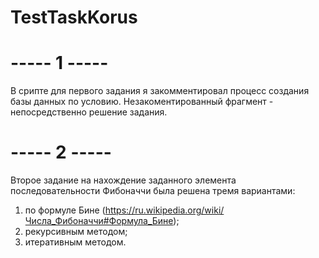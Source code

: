 # TestTaskKorus

# ----- 1 -----
В срипте для первого задания я закомментировал процесс создания базы данных по условию. Незакоментированный фрагмент - непосредственно решение задания.

# ----- 2 -----
Второе задание на нахождение заданного элемента последовательности Фибоначчи была решена тремя вариантами: 

1) по формуле Бине (https://ru.wikipedia.org/wiki/Числа_Фибоначчи#Формула_Бине);
2) рекурсивным методом;
3) итеративным методом.

